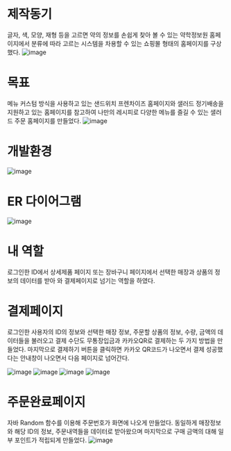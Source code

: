 # 제작동기
글자, 색, 모양, 재형 등을 고르면 약의 정보를 손쉽게 찾아 볼 수 있는 약학정보원 홈페이지에서 분류에 따라 고르는
시스템을 차용할 수 있는 쇼핑몰 형태의 홈페이지를 구상했다.
![image](https://github.com/jiyooya/TIM/assets/127083635/a4c6707b-e926-4f9a-917d-8941ad519353)

# 목표
메뉴 커스텀 방식을 사용하고 있는 샌드위치 프렌차이즈 홈페이지와 샐러드 정기배송을 지원하고 있는 홈페이지를 참고하여 나만의 레시피로
다양한 메뉴를 즐길 수 있는 샐러드 주문 홈페이지를 만들었다.
![image](https://github.com/jiyooya/TIM/assets/127083635/bd6a8bd2-c3f0-4e77-9a46-da84b0a16950)

# 개발환경
![image](https://github.com/jiyooya/TIM/assets/127083635/b5b98047-d3ce-41d6-885e-e8d97553dee1)

# ER 다이어그램
![image](https://github.com/jiyooya/TIM/assets/127083635/a7926940-a2c0-440e-b096-d9f452f72f5a)

# 내 역할
로그인한 ID에서 상세제품 페이지 또는 장바구니 페이지에서 선택한 매장과 상품의 정보의 데이터를 받아 와 결제페이지로 넘기는 역할을 하였다.

# 결제페이지
로그인한 사용자의 ID의 정보와 선택한 매장 정보, 주문할 상품의 정보, 수량, 금액의 데이터들을 
불러오고 결제 수단도 무통장입금과 카카오QR로 결제하는 두 가지 방법을 만들었다.
마지막으로 결제하기 버튼을 클릭하면 카카오 QR코드가 나오면서 결제 성공했다는 안내창이 나오면서 다음 페이지로 넘어간다.

![image](https://github.com/jiyooya/TIM/assets/127083635/6f358b01-156c-44e4-a139-acbdb5871597)
![image](https://github.com/jiyooya/TIM/assets/127083635/63fecc1f-72cb-41e6-a580-78464292fa4e)
![image](https://github.com/jiyooya/TIM/assets/127083635/95939e21-7061-4800-828d-f6c4337a830d)
![image](https://github.com/jiyooya/TIM/assets/127083635/08c37308-03d8-4be0-a2ba-01cf6a817540)

# 주문완료페이지
자바 Random 함수를 이용해 주문번호가 화면에 나오게 만들었다.
동일하게 매장정보와 해당 ID의 정보, 주문내역들을 데이터로 받아왔으며
마지막으로 구매 금액의 대해 일부 포인트가 적립되게 만들었다.
![image](https://github.com/jiyooya/TIM/assets/127083635/56bca965-9b82-4e22-aa20-9c8c73aec34c)

